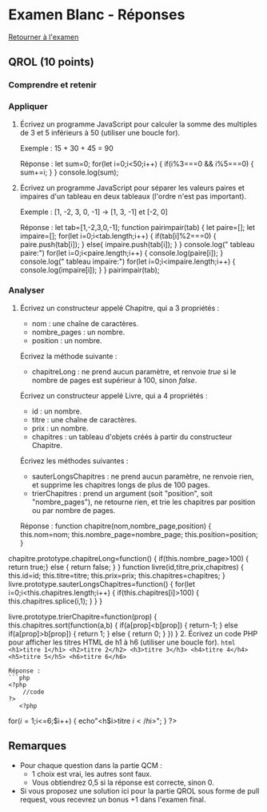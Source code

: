 # Examen Blanc - Réponses
[Retourner à l'examen](../qsts/README.md)


## QROL (10 points)
### Comprendre et retenir
### Appliquer
1. Écrivez un programme JavaScript pour calculer la somme des multiples de 3 et 5 inférieurs à 50 (utiliser une boucle for).

    Exemple :
    15 + 30 + 45 = 90

    Réponse :
       let sum=0;
    for(let i=0;i<50;i++)
      {
        if(i%3===0 && i%5===0)
        {
           sum+=i;
        }
      }
    console.log(sum);

2. Écrivez un programme JavaScript pour séparer les valeurs paires et impaires d'un tableau en deux tableaux (l'ordre n'est pas important).

    Exemple :
    [1, -2, 3, 0, -1] -> [1, 3, -1] et [-2, 0]


    Réponse :
   let tab=[1,-2,3,0,-1];
    function pairimpair(tab)
    {
        let paire=[];
        let impaire=[];
        for(let i=0;i<tab.length;i++)
        {
            if(tab[i]%2===0)
            {
                paire.push(tab[i]);
            }
            else{
                impaire.push(tab[i]);
            }
        }
        console.log(" tableau paire:")
            for(let i=0;i<paire.length;i++)
              {
                 console.log(paire[i]);
              }
          console.log(" tableau impaire:")
              for(let i=0;i<impaire.length;i++)
              {
                  console.log(impaire[i]);
              }
    }
    pairimpair(tab);
### Analyser
1. Écrivez un constructeur appelé Chapitre, qui a 3 propriétés :
    - nom : une chaîne de caractères.
    - nombre_pages : un nombre.
    - position : un nombre.

    Écrivez la méthode suivante :
    - chapitreLong : ne prend aucun paramètre, et renvoie *true* si le nombre de pages est supérieur à 100, sinon *false*.

    Écrivez un constructeur appelé Livre, qui a 4 propriétés :
    - id : un nombre.
    - titre : une chaîne de caractères.
    - prix : un nombre.
    - chapitres : un tableau d'objets créés à partir du constructeur Chapitre.

    Écrivez les méthodes suivantes :
    - sauterLongsChapitres : ne prend aucun paramètre, ne renvoie rien, et supprime les chapitres longs de plus de 100 pages.
    - trierChapitres : prend un argument (soit "position", soit "nombre_pages"), ne retourne rien, et trie les chapitres par position ou par nombre de pages.

    Réponse :
     function chapitre(nom,nombre_page,position)
 {
    this.nom=nom;
    this.nombre_page=nombre_page;
    this.position=position;
 }

 chapitre.prototype.chapitreLong=function()
 {
    if(this.nombre_page>100)
          {  return true;}
     else
         { return false; }
 }
 function livre(id,titre,prix,chapitres)
 {
    this.id=id;
    this.titre=titre;
    this.prix=prix;
    this.chapitres=chapitres;
 }
 livre.prototype.sauterLongsChapitres=function()
 {
    for(let i=0;i<this.chapitres.length;i++)
    {
        if(this.chapitres[i]>100)
        {
            this.chapitres.splice(i,1);
        }
    }
 }

 livre.prototype.trierChapitre=function(prop)
 {
    this.chapitres.sort(function(a,b)
    {
        if(a[prop]<b[prop])
        {
            return-1;
        }
    else if(a[prop]>b[prop])
     {
        return 1;
     }
     else
     {
        return 0;
     }
    })
 }
2. Écrivez un code PHP pour afficher les titres HTML de h1 à h6 (utiliser une boucle for).
    ```html
    <h1>titre 1</h1>
    <h2>titre 2</h2>
    <h3>titre 3</h3>
    <h4>titre 4</h4>
    <h5>titre 5</h5>
    <h6>titre 6</h6>
    ```

    Réponse :
    ```php
    <?php
        //code
    ?>
       <?php
for($i=1;$i<=6;$i++)
{ 
  echo"<h$i>titre $i</h$i>";
}
?>

## Remarques
- Pour chaque question dans la partie QCM :
    - 1 choix est vrai, les autres sont faux.
    - Vous obtiendrez 0,5 si la réponse est correcte, sinon 0.
- Si vous proposez une solution ici pour la partie QROL sous forme de pull request, vous recevrez un bonus +1 dans l'examen final.
